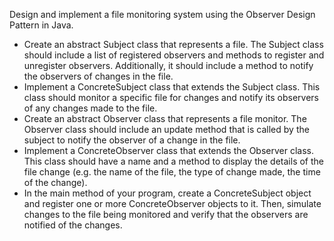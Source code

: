 Design and implement a file monitoring system using the Observer Design Pattern in Java.
- Create an abstract Subject class that represents a file. The Subject class should include a list of registered observers and methods to register and unregister observers. Additionally, it should include a method to notify the observers of changes in the file.
- Implement a ConcreteSubject class that extends the Subject class. This class should monitor a specific file for changes and notify its observers of any changes made to the file.
- Create an abstract Observer class that represents a file monitor. The Observer class should include an update method that is called by the subject to notify the observer of a change in the file.
- Implement a ConcreteObserver class that extends the Observer class. This class should have a name and a method to display the details of the file change (e.g. the name of the file, the type of change made, the time of the change).
- In the main method of your program, create a ConcreteSubject object and register one or more ConcreteObserver objects to it. Then, simulate changes to the file being monitored and verify that the observers are notified of the changes.